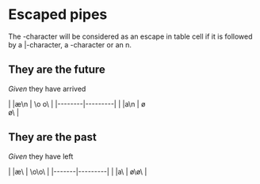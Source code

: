 # Escaped pipes

The \-character will be considered as an escape in table cell
    if it is followed by a |-character, a \-character or an n.

## They are the future

_Given_ they have arrived

| |æ\n   | \o
o\   |
|--------|---------|
| \|a\\n | ø\
ø\   |

## They are the past

_Given_ they have left

| |æ\   | \o\o\   |
|-------|---------|
| \|a\\ | ø\\ø\   |
